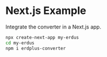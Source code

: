 # Next.js Example

Integrate the converter in a Next.js app.

```bash
npx create-next-app my-erdus
cd my-erdus
npm i erdplus-converter
```
